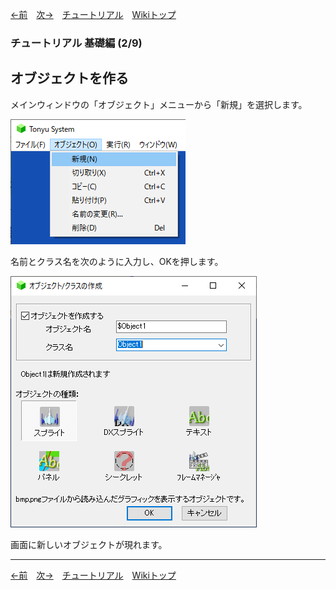 

[←前](./tr-basic01.md)&emsp;[次→](./tr-basic03.md)&emsp;[チュートリアル](./tutorial.md)&emsp;[Wikiトップ](./)

### チュートリアル 基礎編 (2/9)
## オブジェクトを作る

メインウィンドウの「オブジェクト」メニューから「新規」を選択します。

![inspect.png](./img/inspect.png)

名前とクラス名を次のように入力し、OKを押します。

![new-obj.png](./img/new-obj.png)

画面に新しいオブジェクトが現れます。

***

[←前](./tr-basic01.md)&emsp;[次→](./tr-basic03.md)&emsp;[チュートリアル](./tutorial.md)&emsp;[Wikiトップ](./)

